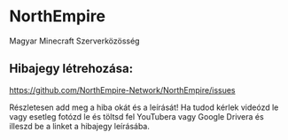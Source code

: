 # NorthEmpire
Magyar Minecraft Szerverközösség

## Hibajegy létrehozása:
https://github.com/NorthEmpire-Network/NorthEmpire/issues

Részletesen add meg a hiba okát és a leírását! Ha tudod kérlek videózd le vagy esetleg fotózd le és töltsd fel YouTubera vagy Google Drivera és illeszd be a linket a hibajegy leírásába.
